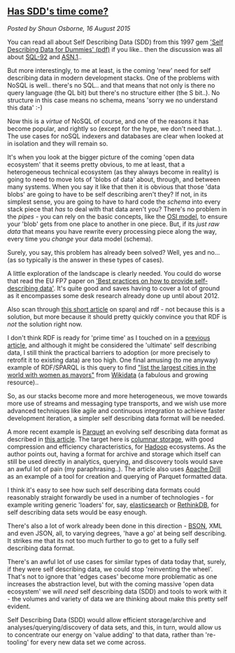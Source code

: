 ## [Has SDD's time come?](/blog/2015-11-01/)
*Posted by Shaun Osborne, 16 August 2015*

You can read all about Self Describing Data (SDD) from this 1997 gem ['Self Describing Data for Dummies' (pdf)](http://www.its.washington.edu/bbone/sdd_dummy.pdf) if you like.. then the discussion was all about [SQL-92](https://en.wikipedia.org/wiki/SQL-92) and [ASN.1](https://en.wikipedia.org/wiki/Abstract_Syntax_Notation_One)..

But more interestingly, to me at least, is the coming 'new' need for self describing data in modern development stacks. One of the problems with NoSQL is well.. there's no SQL.. and that means that not only is there no query language (the QL bit) but there's no structure either (the S bit..). No structure in this case means no schema, means 'sorry we no understand this data' :-)

Now this is a *virtue* of NoSQL of course, and one of the reasons it has become popular, and rightly so (except for the hype, we don't need that..). The use cases for noSQL indexers and databases are clear when looked at in isolation and they will remain so.

It's when you look at the bigger picture of the coming 'open data ecosystem' that it seems pretty obvious, to me at least, that a heterogeneous technical ecosystem (as they always become in reality) is going to need to move lots of 'blobs of data' about, through, and between many systems. When you say it like that then it is obvious that those 'data blobs' are going to have to be self describing aren't they? If not, in its simplest sense, you are going to have to hard code the *schema* into every stack piece that *has* to deal with that data aren't you? There's no problem in the *pipes* - you can rely on the basic concepts, like the [OSI model](https://en.wikipedia.org/wiki/OSI_model), to ensure your 'blob' gets from one place to another in one piece. But, if its *just raw data* that means you have rewrite every processing piece along the way, every time you *change* your data model (schema).

Surely, you say, this problem has already been solved? Well, yes and no... (as so typically is the answer in these types of cases).

A little exploration of the landscape is clearly needed. You could do worse that read the EU FP7 paper on ['Best practices on how to provide self-describing data'](http://planet-data.eu/sites/default/files/PD%20D4.2%20Best%20practices%20on%20how%20to%20provide%20self-describing%20data.pdf). It's quite good and saves having to cover a lot of ground as it encompasses some desk research already done up until about 2012.

Also scan through [this short article](http://dallemang.typepad.com/my_weblog/2008/08/rdf-as-self-describing-data.html)
on sparql and rdf - not because this is a solution, but more because it should pretty quickly convince you that RDF is *not* the solution right now.

I don't think RDF is ready for 'prime time' as I touched on in a [previous article](http://www.datarefinery.io/blog/2015-08-11/), and although it might be considered the 'ultimate' self describing data, I still think the practical barriers to adoption (or more precisely to retrofit it to existing data) are too high.  One final amusing (to me anyway) example of RDF/SPARQL is this query to find ["list the largest cities in the world with women as mayors"](http://bit.ly/1M3awvS) from [Wikidata](https://www.wikidata.org/) (a fabulous and growing resource)..

So, as our stacks become more and more heterogeneous, we move towards more use of streams and messaging type transports, and we wish use more advanced techniques like agile and continuous integration to achieve faster development iteration, a simpler self describing data format will be needed.

A more recent example is [Parquet](https://parquet.apache.org/) an evolving self describing data format as described in [this article](https://www.mapr.com/blog/evolving-parquet-self-describing-data-format-new-paradigms-consumerization-hadoop-data). The target here is [columnar storage](https://en.wikipedia.org/wiki/Column-oriented_DBMS), with good compression and efficiency characteristics, for [Hadoop](https://hadoop.apache.org/) ecosystems. As the author points out, having a format for archive and storage which itself can still be used directly in analytics, querying, and discovery tools would save an awful lot of pain (my paraphrasing..). The article also uses [Apache Drill](https://drill.apache.org/) as an example of a tool for creation and querying of Parquet formatted data.

I think it's easy to see how such self describing data formats could reasonably straight forwardly be used in a number of technologies - for example writing generic 'loaders' for, say, [elasticsearch](https://www.elastic.co/products/elasticsearch) or [RethinkDB](http://rethinkdb.com/), for self describing data sets would be easy enough.

There's also a lot of work already been done in this direction - [BSON](http://bsonspec.org/), XML and even JSON, all, to varying degrees, 'have a go' at being self describing. It strikes me that its not too much further to go to get to a fully self describing data format.

There's an awful lot of use cases for similar types of data today that, surely, if they were self describing data, we could stop 'reinventing the wheel'. That's not to ignore that 'edges cases' become more problematic as one increases the abstraction level, but with the coming massive 'open data ecosystem' we will *need* self describing data (SDD) and tools to work with it - the volumes and variety of data we are thinking about make this pretty self evident.

Self Describing Data (SDD) would allow efficient storage/archive and analyses/querying/discovery of data sets, and this, in turn, would allow us to concentrate our energy on 'value adding' to that data, rather than 're-tooling' for every new data set we come across. 
